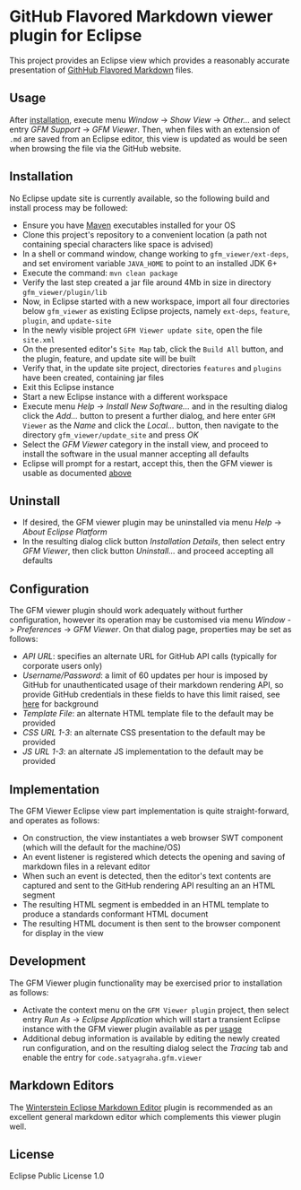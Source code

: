 # GitHub Flavored Markdown viewer plugin for Eclipse

This project provides an Eclipse view which provides a reasonably accurate presentation of
[GithHub Flavored Markdown](http://github.github.com/github-flavored-markdown/) files.

## Usage

After [installation](#installation), execute menu _Window_ -> _Show View_ -> _Other..._ and
select entry _GFM Support_ -> _GFM Viewer_. Then, when files with an extension of `.md` are saved
from an Eclipse editor, this view is updated as would be seen when browsing the file
via the GitHub website.   
 
## Installation

No Eclipse update site is currently available, so the following build and install process may be
followed:

* Ensure you have [Maven](http://maven.apache.org/) executables installed for your OS
* Clone this project's repository to a convenient location (a path not containing special characters
like space is advised)
* In a shell or command window, change working to `gfm_viewer/ext-deps`, and set enviroment variable
`JAVA_HOME` to point to an installed JDK 6+
* Execute the command: `mvn clean package`
* Verify the last step created a jar file around 4Mb in size in directory `gfm_viewer/plugin/lib`
* Now, in Eclipse started with a new workspace, import all four directories below `gfm_viewer` as
existing Eclipse projects, namely `ext-deps`, `feature`, `plugin`, and `update-site` 
* In the newly visible project `GFM Viewer update site`, open the file `site.xml`
* On the presented editor's `Site Map` tab, click the `Build All` button, and the plugin,
feature, and update site will be built
* Verify that, in the update site project, directories `features` and `plugins` have been created,
containing jar files
* Exit this Eclipse instance
* Start a new Eclipse instance with a different workspace
* Execute menu _Help_ -> _Install New Software..._ and in the resulting dialog click the _Add..._
button to present a further dialog, and here enter `GFM Viewer` as the _Name_ and click the _Local..._
button, then navigate to the directory `gfm_viewer/update_site` and press _OK_
* Select the _GFM Viewer_ category in the install view, and proceed to install the software
in the usual manner accepting all defaults
* Eclipse will prompt for a restart, accept this, then the GFM viewer is usable as documented
[above](#usage)

## Uninstall

* If desired, the GFM viewer plugin may be uninstalled via menu _Help_ -> _About Eclipse Platform_
* In the resulting dialog click button _Installation Details_, then select entry _GFM Viewer_,
then click button _Uninstall..._ and proceed accepting all defaults 

## Configuration

The GFM viewer plugin should work adequately without further configuration, however its operation may be
customised via menu _Window_ -> _Preferences_ -> _GFM Viewer_. On that dialog page, properties may be set
as follows:

* _API URL_: specifies an alternate URL for GitHub API calls (typically for corporate users only)
* _Username/Password_: a limit of 60 updates per hour is imposed by GitHub for unauthenticated
usage of their markdown rendering API, so provide GitHub credentials in these fields to have this
limit raised, see [here](http://developer.github.com/v3/#rate-limiting) for background
* _Template File_: an alternate HTML template file to the default may be provided
* _CSS URL 1-3_: an alternate CSS presentation to the default may be provided
* _JS URL 1-3_: an alternate JS implementation to the default may be provided

## Implementation

The GFM Viewer Eclipse view part implementation is quite straight-forward, and operates as follows:

* On construction, the view instantiates a web browser SWT component (which will the default
for the machine/OS)
* An event listener is registered which detects the opening and saving of markdown files
in a relevant editor
* When such an event is detected, then the editor's text contents are captured and sent
to the GitHub rendering API resulting an an HTML segment 
* The resulting HTML segment is embedded in an HTML template to produce a 
standards conformant HTML document
* The resulting HTML document is then sent to the browser component for display in the view

## Development

The GFM Viewer plugin functionality may be exercised prior to installation as follows:

* Activate the context menu on the `GFM Viewer plugin` project, then select entry
_Run As_ -> _Eclipse Application_ which will start a transient Eclipse instance with the 
GFM viewer plugin available as per [usage](#usage)
* Additional debug information is available by editing the newly created run configuration, and
on the resulting dialog select the _Tracing_ tab and enable the entry for `code.satyagraha.gfm.viewer`

## Markdown Editors

The [Winterstein Eclipse Markdown Editor](https://github.com/winterstein/Eclipse-Markdown-Editor-Plugin)
plugin is recommended as an excellent general markdown editor which complements this viewer plugin well.

## License

Eclipse Public License 1.0

